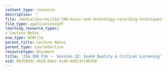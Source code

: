 ```yaml
---
content_type: resource
description: ''
file: /media/courses/21m-380-music-and-technology-recording-techniques-and-audio-production-fall-2016/86350ddc4b196dec5c4eb4513fcd87b8_MIT21M_380F16_ses22_note.pdf
file_type: application/pdf
learning_resource_types:
- Lecture Notes
ocw_type: OCWFile
parent_title: Lecture Notes
parent_type: CourseSection
resourcetype: Document
title: '21m.380 F16 -- Session 22: Sound Quality & Critical Listening'
uid: 86350ddc-4b19-6dec-5c4e-b4513fcd87b8
---
```

